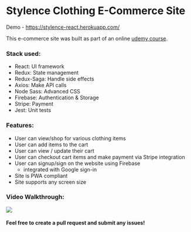 # Stylence Clothing E-Commerce Site
Demo - https://stylence-react.herokuapp.com/

This e-commerce site was built as part of an online [udemy course](https://www.udemy.com/course/complete-react-developer-zero-to-mastery). 

### Stack used:
- React: UI framework
- Redux: State management
- Redux-Saga: Handle side effects
- Axios: Make API calls
- Node Sass: Advanced CSS
- Firebase: Authentication & Storage
- Stripe: Payment
- Jest: Unit tests

### Features:
- User can view/shop for various clothing items
- User can add items to the cart
- User can view / update their cart
- User can checkout cart items and make payment via Stripe integration
- User can signup/sign on the website using Firebase
  - integrated with Google sign-in
- Site is PWA compliant
- Site supports any screen size

### Video Walkthrough:
![](stylence-demo.gif)

#### Feel free to create a pull request and submit any issues!
